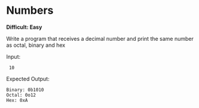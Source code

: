 # Numbers

**Difficult: Easy**

Write a program that receives a decimal number and print the same number as octal, binary and hex

Input:
```text
 10
```

Expected Output:
```text
Binary: 0b1010
Octal: 0o12
Hex: 0xA
```

